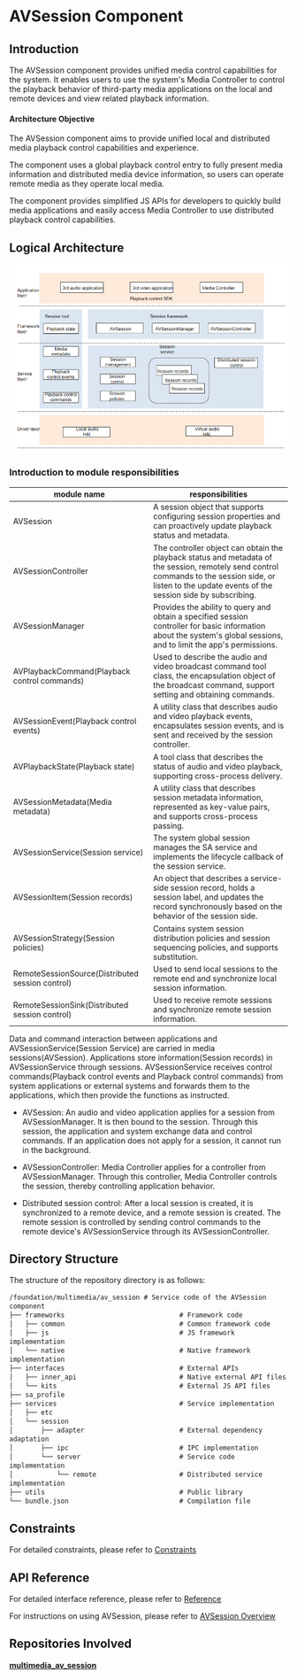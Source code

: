 # AVSession Component

## Introduction

The AVSession component provides unified media control capabilities for the system. It enables users to use the system's Media Controller to control the playback behavior of third-party media applications on the local and remote devices and view related playback information.

#### Architecture Objective

The AVSession component aims to provide unified local and distributed media playback control capabilities and experience.

The component uses a global playback control entry to fully present media information and distributed media device information, so users can operate remote media as they operate local media.

The component provides simplified JS APIs for developers to quickly build media applications and easily access Media Controller to use distributed playback control capabilities.

## Logical Architecture

![Logical Architecture Diagram](figures/frameworkimage-en.png)

### Introduction to module responsibilities

| module name                                      | responsibilities                                             |
| ------------------------------------------------ | ------------------------------------------------------------ |
| AVSession                                        | A session object that supports configuring session properties and can proactively update playback status and metadata. |
| AVSessionController                              | The controller object can obtain the playback status and metadata of the session, remotely send control commands to the session side, or listen to the update events of the session side by subscribing. |
| AVSessionManager                                 | Provides the ability to query and obtain a specified session controller for basic information about the system's global sessions, and to limit the app's permissions. |
| AVPlaybackCommand(Playback control commands)     | Used to describe the audio and video broadcast command tool class, the encapsulation object of the broadcast command, support setting and obtaining commands. |
| AVSessionEvent(Playback control events)          | A utility class that describes audio and video playback events, encapsulates session events, and is sent and received by the session controller. |
| AVPlaybackState(Playback state)                  | A tool class that describes the status of audio and video playback, supporting cross-process delivery. |
| AVSessionMetadata(Media metadata)                | A utility class that describes session metadata information, represented as key-value pairs, and supports cross-process passing. |
| AVSessionService(Session service)                | The system global session manages the SA service and implements the lifecycle callback of the session service. |
| AVSessionItem(Session records)                   | An object that describes a service-side session record, holds a session label, and updates the record synchronously based on the behavior of the session side. |
| AVSessionStrategy(Session policies)              | Contains system session distribution policies and session sequencing policies, and supports substitution. |
| RemoteSessionSource(Distributed session control) | Used to send local sessions to the remote end and synchronize local session information. |
| RemoteSessionSink(Distributed session control)   | Used to receive remote sessions and synchronize remote session information. |

Data and command interaction between applications and AVSessionService(Session Service) are carried in media sessions(AVSession). Applications store information(Session records) in AVSessionService through sessions. AVSessionService receives control commands(Playback control events and Playback control commands) from system applications or external systems and forwards them to the applications, which then provide the functions as instructed.

- AVSession: An audio and video application applies for a session from AVSessionManager. It is then bound to the session. Through this session, the application and system exchange data and control commands. If an application does not apply for a session, it cannot run in the background.

- AVSessionController: Media Controller applies for a controller from AVSessionManager. Through this controller, Media Controller controls the session, thereby controlling application behavior.

- Distributed session control: After a local session is created, it is synchronized to a remote device, and a remote session is created. The remote session is controlled by sending control commands to the remote device's AVSessionService through its AVSessionController.

## Directory Structure

The structure of the repository directory is as follows:

```
/foundation/multimedia/av_session # Service code of the AVSession component
├── frameworks                             # Framework code
│   ├── common                             # Common framework code
│   ├── js                                 # JS framework implementation
│   └── native                             # Native framework implementation
├── interfaces                             # External APIs
│   ├── inner_api                          # Native external API files
│   └── kits                               # External JS API files
├── sa_profile
├── services                               # Service implementation
│   ├── etc
│   └── session
│       ├── adapter                        # External dependency adaptation
│       ├── ipc                            # IPC implementation
│       └── server                         # Service code implementation
│           └── remote                     # Distributed service implementation
├── utils                                  # Public library
└── bundle.json                            # Compilation file
```

## Constraints

For detailed constraints, please refer to [Constraints](https://gitee.com/openharmony/docs/blob/OpenHarmony-4.1-Release/en/application-dev/media/avsession/avsession-overview.md)

## API Reference

For detailed interface reference, please refer to [Reference](https://gitee.com/openharmony/docs/blob/OpenHarmony-4.1-Release/en/application-dev/reference/apis-avsession-kit/js-apis-avsession.md)

For instructions on using AVSession, please refer to [AVSession Overview](https://gitee.com/openharmony/docs/blob/OpenHarmony-4.1-Release/en/application-dev/media/avsession/avsession-overview.md)

## Repositories Involved

[**multimedia_av_session**](https://gitee.com/openharmony/multimedia_av_session)